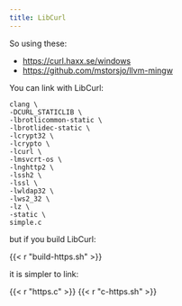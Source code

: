```yaml
---
title: LibCurl
---
```


So using these:

- <https://curl.haxx.se/windows>
- <https://github.com/mstorsjo/llvm-mingw>

You can link with LibCurl:

~~~
clang \
-DCURL_STATICLIB \
-lbrotlicommon-static \
-lbrotlidec-static \
-lcrypt32 \
-lcrypto \
-lcurl \
-lmsvcrt-os \
-lnghttp2 \
-lssh2 \
-lssl \
-lwldap32 \
-lws2_32 \
-lz \
-static \
simple.c
~~~

but if you build LibCurl:

{{< r "build-https.sh" >}}

it is simpler to link:

{{< r "https.c" >}}
{{< r "c-https.sh" >}}

